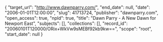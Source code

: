 {
  "target_url": "http://www.dawnparry.com/", 
  "end_date": null, 
  "date": "2006-01-01T12:00:00", 
  "slug": 41713724, 
  "publisher": "dawnparry.com", 
  "open_access": true, 
  "npld": true, 
  "title": "Dawn Parry - A New Dawn for Newport East", 
  "subjects": [], 
  "collections": [], 
  "record_id": "20060101T120000/ORix+WkVw9sMEBf92kb9kw==", 
  "scope": "root", 
  "start_date": null
}

